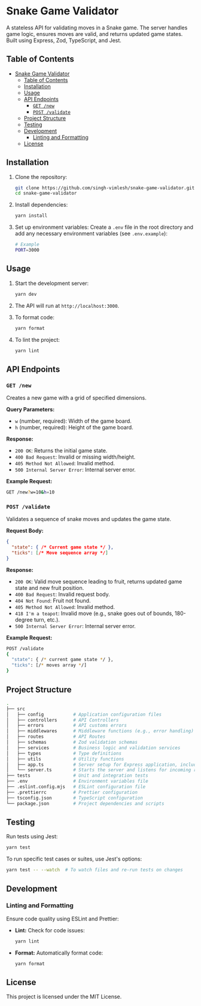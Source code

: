 
# Snake Game Validator

A stateless API for validating moves in a Snake game. The server handles game logic, ensures moves are valid, and returns updated game states. Built using Express, Zod, TypeScript, and Jest.

## Table of Contents

- [Snake Game Validator](#snake-game-validator)
  - [Table of Contents](#table-of-contents)
  - [Installation](#installation)
  - [Usage](#usage)
  - [API Endpoints](#api-endpoints)
    - [`GET /new`](#get-new)
    - [`POST /validate`](#post-validate)
  - [Project Structure](#project-structure)
  - [Testing](#testing)
  - [Development](#development)
    - [Linting and Formatting](#linting-and-formatting)
  - [License](#license)

## Installation

1. Clone the repository:

    ```bash
    git clone https://github.com/singh-vimlesh/snake-game-validator.git
    cd snake-game-validator
    ```

2. Install dependencies:

    ```bash
    yarn install
    ```

3. Set up environment variables:
   Create a `.env` file in the root directory and add any necessary environment variables (see `.env.example`):

    ```bash
    # Example
    PORT=3000
    ```

## Usage

1. Start the development server:

    ```bash
    yarn dev
    ```

2. The API will run at `http://localhost:3000`.

3. To format code:

    ```bash
    yarn format
    ```

4. To lint the project:

    ```bash
    yarn lint
    ```

## API Endpoints

### `GET /new`

Creates a new game with a grid of specified dimensions.

**Query Parameters:**

- `w` (number, required): Width of the game board.
- `h` (number, required): Height of the game board.

**Response:**

- `200 OK`: Returns the initial game state.
- `400 Bad Request`: Invalid or missing width/height.
- `405 Method Not Allowed`: Invalid method.
- `500 Internal Server Error`: Internal server error.

**Example Request:**

```bash
GET /new?w=10&h=10
```

### `POST /validate`

Validates a sequence of snake moves and updates the game state.

**Request Body:**

```json
{
  "state": { /* Current game state */ },
  "ticks": [/* Move sequence array */]
}
```

**Response:**

- `200 OK`: Valid move sequence leading to fruit, returns updated game state and new fruit position.
- `400 Bad Request`: Invalid request body.
- `404 Not Found`: Fruit not found.
- `405 Method Not Allowed`: Invalid method.
- `418 I'm a teapot`: Invalid move (e.g., snake goes out of bounds, 180-degree turn, etc.).
- `500 Internal Server Error`: Internal server error.

**Example Request:**

```bash
POST /validate
{
  "state": { /* current game state */ },
  "ticks": [/* moves array */]
}
```

## Project Structure

```bash
.
├── src
│   ├── config           # Application configuration files
│   ├── controllers      # API Controllers
│   ├── errors           # API customs errors
│   ├── middlewares      # Middleware functions (e.g., error handling)
│   ├── routes           # API Routes
│   ├── schemas          # Zod validation schemas
│   ├── services         # Business logic and validation services
│   ├── types            # Type definitions
│   ├── utils            # Utility functions
│   ├── app.ts           # Server setup for Express application, including middleware and route definitions
│   └── server.ts        # Starts the server and listens for incoming requests
├── tests                # Unit and integration tests
├── .env                 # Environment variables file
├── .eslint.config.mjs   # ESLint configuration file
├── .prettierrc          # Prettier configuration
├── tsconfig.json        # TypeScript configuration
└── package.json         # Project dependencies and scripts
```

## Testing

Run tests using Jest:

```bash
yarn test
```

To run specific test cases or suites, use Jest's options:

```bash
yarn test -- --watch  # To watch files and re-run tests on changes
```

## Development

### Linting and Formatting

Ensure code quality using ESLint and Prettier:

- **Lint:** Check for code issues:

    ```bash
    yarn lint
    ```

- **Format:** Automatically format code:

    ```bash
    yarn format
    ```

## License

This project is licensed under the MIT License.
